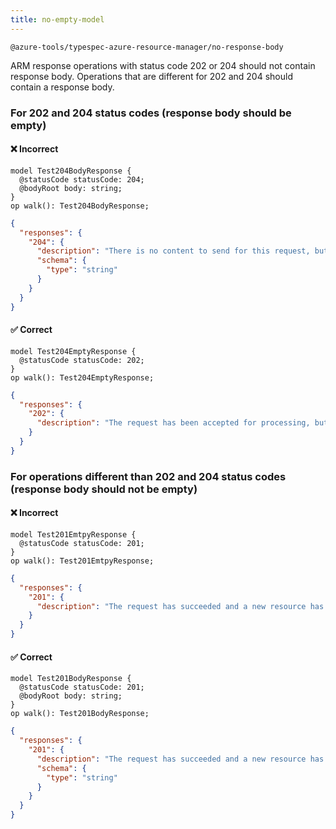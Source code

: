 ```yaml
---
title: no-empty-model
---
```


```text title=- Full name-
@azure-tools/typespec-azure-resource-manager/no-response-body

```

ARM response operations with status code 202 or 204 should not contain response body. Operations that are different for 202 and 204 should contain a response body.

### For 202 and 204 status codes (response body should be empty)

#### ❌ Incorrect

```tsp
model Test204BodyResponse {
  @statusCode statusCode: 204;
  @bodyRoot body: string;
}
op walk(): Test204BodyResponse;
```

```json
{
  "responses": {
    "204": {
      "description": "There is no content to send for this request, but the headers may be useful. ",
      "schema": {
        "type": "string"
      }
    }
  }
}
```

#### ✅ Correct

```tsp
model Test204EmptyResponse {
  @statusCode statusCode: 202;
}
op walk(): Test204EmptyResponse;
```

```json
{
  "responses": {
    "202": {
      "description": "The request has been accepted for processing, but processing has not yet completed."
    }
  }
}
```

### For operations different than 202 and 204 status codes (response body should not be empty)

#### ❌ Incorrect

```tsp
model Test201EmtpyResponse {
  @statusCode statusCode: 201;
}
op walk(): Test201EmtpyResponse;
```

```json
{
  "responses": {
    "201": {
      "description": "The request has succeeded and a new resource has been created as a result."
    }
  }
}
```

#### ✅ Correct

```tsp
model Test201BodyResponse {
  @statusCode statusCode: 201;
  @bodyRoot body: string;
}
op walk(): Test201BodyResponse;
```

```json
{
  "responses": {
    "201": {
      "description": "The request has succeeded and a new resource has been created as a result.",
      "schema": {
        "type": "string"
      }
    }
  }
}
```
